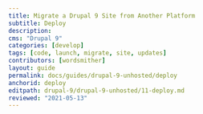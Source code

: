 ```yaml
---
title: Migrate a Drupal 9 Site from Another Platform
subtitle: Deploy
description: 
cms: "Drupal 9"
categories: [develop]
tags: [code, launch, migrate, site, updates]
contributors: [wordsmither]
layout: guide
permalink: docs/guides/drupal-9-unhosted/deploy
anchorid: deploy
editpath: drupal-9/drupal-9-unhosted/11-deploy.md
reviewed: "2021-05-13"
---
```


<Partial file="drupal-9/deploy-using-launch.md" />
